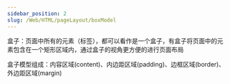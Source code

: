 ```yaml
---
sidebar_position: 2
slug: /Web/HTML/pageLayout/boxModel
---
```


盒子：页面中所有的元素（标签），都可以看作是一个盒子，有盒子将页面中的元素包含在一个矩形区域内，通过盒子的视角更方便的进行页面布局

盒子模型组成：内容区域(content)、内边距区域(padding)、边框区域(border)、外边距区域(margin)

